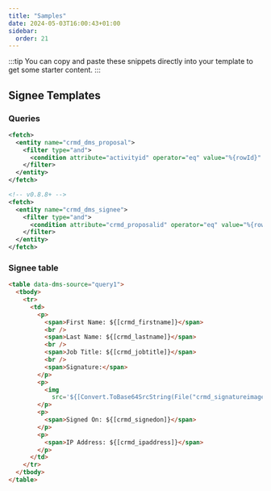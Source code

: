 ```yaml
---
title: "Samples"
date: 2024-05-03T16:00:43+01:00
sidebar:
  order: 21
---
```


:::tip
You can copy and paste these snippets directly into your template to get some starter content.
:::

## Signee Templates

### Queries

```xml title="Primary"
<fetch>
  <entity name="crmd_dms_proposal">
    <filter type="and">
      <condition attribute="activityid" operator="eq" value="%{rowId}" />
    </filter>
  </entity>
</fetch>
```

```xml title="Query1"
<!-- v0.8.8+ -->
<fetch>
  <entity name="crmd_dms_signee">
    <filter type="and">
      <condition attribute="crmd_proposalid" operator="eq" value="%{rowId}" />
    </filter>
  </entity>
</fetch>
```

### Signee table

```html
<table data-dms-source="query1">
  <tbody>
    <tr>
      <td>
        <p>
          <span>First Name: ${[crmd_firstname]}</span>
          <br />
          <span>Last Name: ${[crmd_lastname]}</span>
          <br />
          <span>Job Title: ${[crmd_jobtitle]}</span>
          <br />
          <span>Signature:</span>
        </p>
        <p>
          <img
            src='${[Convert.ToBase64SrcString(File("crmd_signatureimage"))]}' />
        </p>
        <p>
          <span>Signed On: ${[crmd_signedon]}</span>
        </p>
        <p>
          <span>IP Address: ${[crmd_ipaddress]}</span>
        </p>
      </td>
    </tr>
  </tbody>
</table>
```
